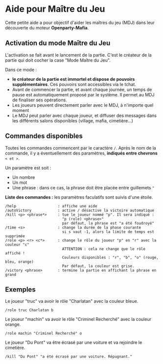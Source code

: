 Aide pour Maître du Jeu
=======================

Cette petite aide a pour objectif d'aider les maîtres du jeu (MDJ) dans leur découverte du moteur **Openparty-Mafia**.

Activation du mode Maître du Jeu
--------------------------------

L'activation se fait avant le lancement de la partie. C'est le créateur de la partie qui doit cocher la case "Mode Maître du Jeu".

Dans ce mode :

- **le créateur de la partie est immortel et dispose de pouvoirs supplémentaires**. Ces pouvoirs sont accessibles via le tchat.
- Avant de commencer la partie, et avant chaque journée, un temps de pause est automatiquement proposé par le système. Il permet au MDJ de finaliser ses opérations.
- Les joueurs peuvent directement parler avec le MDJ, à n'importe quel moment
- Le MDJ peut parler avec chaque joueur, et diffuser des messages dans les différents salons disponibles (village, mafia, cimetière...)

Commandes disponibles
---------------------

Toutes les commandes commencent par le caractère `/`. Après le nom de la commande, il y a éventuellement des paramètres, **indiqués entre chevrons** `< et >`.

Un paramètre est soit :

- Un nombre
- Un mot
- Une phrase : dans ce cas, la phrase doit être placée entre guillemets `"`

**Liste des commandes :** les paramètres faculatifs sont suivis d'une étoile.

```
/help                   : affiche une aide
/autoVictory            : active / désactive la victoire automatique
/kill <p> <phrase*>     : tue le joueur nommé "p". Il sera indiqué :
                          "p (role) <phrase>"
                          par défaut, la phrase est "a été foudroyé"
/time <s>               : change la durée de la phase courante
                          si s vaut -1, alors la limite de temps est supprimée
/role <p> <r> <c*>      : change le rôle du joueur "p" en "r" avec la couleur "c"
                          ATTENTION : cela ne change que le rôle affiché !
                          Couleurs disponibles : "r", "b", "o" (rouge, bleu, orange)
                          Par défaut, la couleur est grise.
/victory <phrase>       : termine la partie en affichant la phrase en grand
```

Exemples
--------

Le joueur "truc" va avoir le rôle "Charlatan" avec la couleur bleue.

```
/role truc Charlatan b
```

Le joueur "machin" va avoir le rôle "Criminel Recherché" avec la couleur orange.

```
/role machin "Criminel Recherché" o
```

Le joueur "Du Pont" va être écrasé par une voiture et va rejoindre le cimetière.

```
/kill "Du Pont" "a été écrasé par une voiture. Répugnant."
```